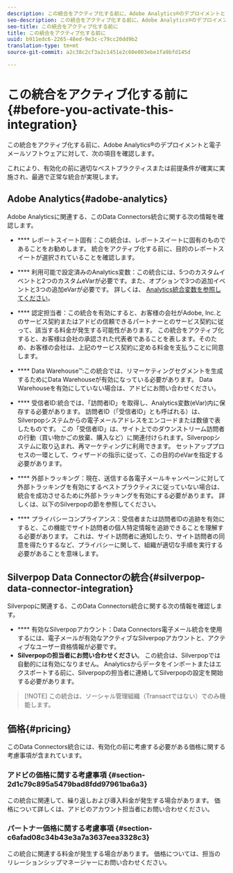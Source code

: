 ```yaml
---
description: この統合をアクティブ化する前に、Adobe Analytics®のデプロイメントと電子メールソフトウェアに対して、次の項目を確認します。
seo-description: この統合をアクティブ化する前に、Adobe Analytics®のデプロイメントと電子メールソフトウェアに対して、次の項目を確認します。
seo-title: この統合をアクティブ化する前に
title: この統合をアクティブ化する前に
uuid: b911edc6-2265-48ed-9e3c-c79cc20dd9b2
translation-type: tm+mt
source-git-commit: a2c38c2cf3a2c1451e2c60e003ebe1fa9bfd145d

---
```



# この統合をアクティブ化する前に{#before-you-activate-this-integration}

この統合をアクティブ化する前に、Adobe Analytics®のデプロイメントと電子メールソフトウェアに対して、次の項目を確認します。

これにより、有効化の前に適切なベストプラクティスまたは前提条件が確実に実施され、最適で正常な統合が実現します。

## Adobe Analytics{#adobe-analytics}

Adobe Analyticsに関連する、このData Connectors統合に関する次の情報を確認します。

* **** レポートスイート固有：この統合は、レポートスイートに固有のものであることをお勧めします。 統合をアクティブ化する前に、目的のレポートスイートが選択されていることを確認します。
* **** 利用可能で設定済みのAnalytics変数：この統合には、5つのカスタムイベントと2つのカスタムeVarが必要です。また、オプションで3つの追加イベントと3つの追加eVarが必要です。 詳しくは、 [Analytics統合変数を参照してください](../../silverpop-overview/silverpop-variables.md#concept-6c8a359719fd4794a42f5f6fb118f8b2)。

* **** 認定担当者：この統合を有効にすると、お客様の会社がAdobe, Inc.とのサービス契約またはアドビの信頼できるパートナーとのサービス契約に従って、該当する料金が発生する可能性があります。 この統合をアクティブ化すると、お客様は会社の承認された代表者であることを表します。そのため、お客様の会社は、上記のサービス契約に定める料金を支払うことに同意します。
* **** Data Warehouse™:この統合では、リマーケティングセグメントを生成するためにData Warehouseが有効になっている必要があります。 Data Warehouseを有効にしていない場合は、アドビにお問い合わせください。
* **** 受信者ID:統合では、「訪問者ID」を取得し、Analytics変数(eVar)内に保存する必要があります。 訪問者ID（「受信者ID」とも呼ばれる）は、Silverpopシステムからの電子メールアドレスをエンコードまたは数値で表したものです。 この「受信者ID」は、サイト上でのダウンストリーム訪問者の行動（買い物かごの放棄、購入など）に関連付けられます。Silverpopシステムに取り込まれ、再マーケティングに利用できます。 セットアッププロセスの一環として、ウィザードの指示に従って、この目的のeVarを指定する必要があります。
* **** 外部トラッキング：現在、送信する各電子メールキャンペーンに対して外部トラッキングを有効にするベストプラクティスに従っていない場合は、統合を成功させるために外部トラッキングを有効にする必要があります。 詳しくは、以下のSilverpopの節を参照してください。
* **** プライバシーコンプライアンス：受信者または訪問者IDの追跡を有効にすると、この機能でサイト訪問者の個人特定情報を追跡できることを理解する必要があります。 これは、サイト訪問者に通知したり、サイト訪問者の同意を得たりするなど、プライバシーに関して、組織が適切な手順を実行する必要があることを意味します。

## Silverpop Data Connectorの統合{#silverpop-data-connector-integration}

Silverpopに関連する、このData Connectors統合に関する次の情報を確認します。

* **** 有効なSilverpopアカウント：Data Connectors電子メール統合を使用するには、電子メールが有効なアクティブなSilverpopアカウントと、アクティブなユーザー資格情報が必要です。
* **Silverpopの担当者にお問い合わせください**。 この統合は、Silverpopでは自動的には有効になりません。 Analyticsからデータをインポートまたはエクスポートする前に、Silverpopの担当者に連絡してSilverpopの設定を開始する必要があります。

> [!NOTE] この統合は、ソーシャル管理組織（Transactではない）でのみ機能します。

## 価格{#pricing}

このData Connectors統合には、有効化の前に考慮する必要がある価格に関する考慮事項が含まれています。

### アドビの価格に関する考慮事項 {#section-2d1c79c895a5479bad8fdd97961ba6a3}

この統合に関連して、繰り返しおよび導入料金が発生する場合があります。 価格について詳しくは、アドビのアカウント担当者にお問い合わせください。

### パートナー価格に関する考慮事項 {#section-c6afad08c34b43e3a7a3637eea3328c3}

この統合に関連する料金が発生する場合があります。 価格については、担当のリレーションシップマネージャーにお問い合わせください。